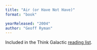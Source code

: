 ```yaml
---
title: "Air (or Have Not Have)"
format: "book"

yearReleased: "2004"
author: "Geoff Ryman"
---
```

 Included in the Think Galactic <a href="http://thinkgalactic.org/reading-lists/by-author/">reading list</a>.
  